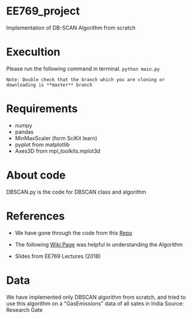 # EE769_project
Implementation of DB-SCAN Algorithm from scratch

# Execultion
Please run the following command in terminal.
`python main.py`

```
Note: Double check that the branch which you are cloning or downloading is **master** branch
```

# Requirements
* numpy
* pandas
* MinMaxScaler (form SciKit learn)
* pyplot from matplotlib
* Axes3D from mpl_toolkits.mplot3d

# About code
DBSCAN.py is the code for DBSCAN class and algorithm

# References
* We have gone through the code from this [Repo](https://github.com/madhug-nadig/Machine-Learning-Algorithms-from-Scratch)

* The following [Wiki Page](https://en.wikipedia.org/wiki/DBSCAN) was helpful in understanding the Algorithm

* Slides from EE769 Lectures (2018)

# Data
We have implemented only DBSCAN algorithm from scratch, and tried to use this algorithm on a "GasEmissions" data of all sates in India
Source: Research Gate
